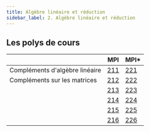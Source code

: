 ```yaml
---
title: Algèbre linéaire et réduction
sidebar_label: 2. Algèbre linéaire et réduction
---
```

## Les polys de cours

||MPI|MPI*|
| ----------- | ----------- | ----------- |
|Compléments d'algèbre linéaire|[211](./211.pdf)|[221](./221.pdf)|
|Compléments sur les matrices|[212](./212.pdf)|[222](./222.pdf)|
||[213](./213.pdf)|[223](./223.pdf)|
||[214](./214.pdf)|[224](./224.pdf)|
||[215](./215.pdf)|[225](./225.pdf)|
||[216](./216.pdf)|[226](./226.pdf)|
